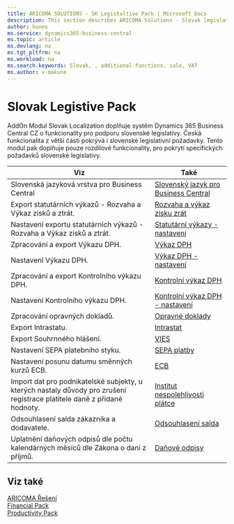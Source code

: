 ```yaml
---
title: ARICOMA SOLUTIONS - SK Legistaltive Pack | Microsoft Docs
description: This section describes ARICOMA Solutions - Slovak legislation
author: kunes
ms.service: dynamics365-business-central
ms.topic: article
ms.devlang: na
ms.tgt_pltfrm: na
ms.workload: na
ms.search.keywords: Slovak, , additional functions, sale, VAT
ms.author: v-makune
---
```


# Slovak Legistive Pack

 AddOn Modul Slovak Localization doplňuje systém Dynamics 365 Business Central CZ o funkcionality pro podporu slovenské legislativy. Česká funkcionalita z větší části pokrývá i slovenské legislativní požadavky. Tento modul pak doplňuje pouze rozdílové funkcionality, pro pokrytí specifických požadavků slovenské legislativy.

|Viz|Také|
|-|-|
|Slovenská jazyková vrstva pro Business Central|[Slovenský jazyk pro Business Central](sk-language.md)|
|Export statutárních výkazů - Rozvaha a Výkaz zisků a ztrát.|[Rozvaha a výkaz zisku zrát](sk-balance-sheet-income-statement.md)|
|Nastavení exportu statutárních výkazů - Rozvaha a Výkaz zisků a ztrát.|[Statutární výkazy - nastavení](sk-balance-sheet-income-statement-setup.md)|
|Zpracování a export Výkazu DPH.|[Výkaz DPH](sk-vat-statement-export.md)|
|Nastavení Výkazu DPH.|[Výkaz DPH - nastavení](sk-vat-statement-setup.md)|
|Zpracování a export Kontrolního výkazu DPH.|[Kontrolní výkaz DPH](sk-vat-check-report-export.md)|
|Nastavení Kontrolního výkazu DPH.|[Kontrolní výkaz DPH - nastavení](sk-vat-check-report-setup.md)|
|Zpracování opravných dokladů.|[Opravné doklady](sk-corrective-documents.md)|
|Export Intrastatu.|[Intrastat](sk-intrastat.md)|
|Export Souhrnného hlášení.|[VIES](sk-vies.md)|
|Nastavení SEPA platebního styku.|[SEPA platby](sk-sepa.md)|
|Nastavení posunu datumu směnných kurzů ECB.|[ECB](sk-ECB.md)|
|Import dat pro podnikatelské subjekty, u kterých nastaly důvody pro zrušení registrace platitele daně z přidané hodnoty.|[Institut nespolehlivosti plátce](sk-unreability-payer.md)|
|Odsouhlasení salda zákazníka a dodavatele.|[Odsouhlasení salda](sk-balance-reconciliation.md)|
|Uplatnění daňových odpisů dle počtu kalendárných měsíců dle Zákona o dani z příjmů.|[Daňové odpisy](sk-tax-depreciation.md)|

## Viz také

[ARICOMA Řešení](../index.md)  
[Financial Pack](../FinancialPack/finance-pack.md)  
[Productivity Pack](../ProductivityPack/productivity-pack.md)
